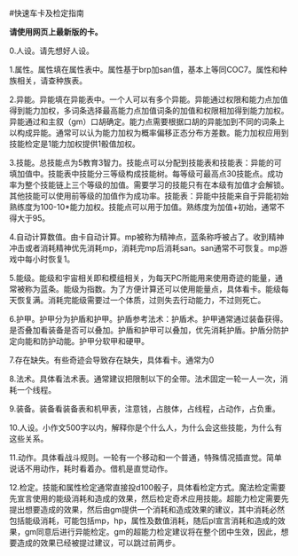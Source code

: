 #快速车卡及检定指南

**请使用网页上最新版的卡。**

0.人设。请先想好人设。

1.属性。属性填在属性表中。属性基于brp加san值，基本上等同COC7。属性和种族相关，请查种族表。

2.异能。异能填在异能表中。一个人可以有多个异能。异能通过权限和能力点加值得到能力加权，多词条选择最高能力点加值词条的加值和权限相加得到能力加权。异能通过和主叙（gm）口胡确定。能力点需要根据口胡的异能加到不同的词条上以构成异能。通常可以认为能力加权为概率偏移正态分布方差数。能力加权应用到技能检定是1能力加权提供1骰值加权。

3.技能。总技能点为5教育3智力。技能点可以分配到技能表和技能表：异能的可填加值中。技能表中技能分三等级构成技能树。每等级可最高点30技能点。成功率为整个技能链上三个等级的加值。需要学习的技能只有在本级有加值才会解锁。其他技能可以使用前等级的加值作为成功率。技能表：异能中技能来自于异能初始熟练度为100-10*能力加权。技能点可以用于加值。熟练度为加值+初始，通常不得大于95。

4.自动计算数值。由卡自动计算。mp被称为精神点，蓝条称呼被占了。收到精神冲击或者消耗精神优先消耗mp，消耗完mp后消耗san。san通常不可恢复。mp游戏中每小时恢复1。

5.能级。能级和宇宙相关即和模组相关，为每天PC所能用来使用奇迹的能量，通常被称为蓝条。能级为指数。为了方便计算还可以使用能量点，具体看卡。能级每天恢复满。消耗完能级需要过一个体质，过则失去行动能力，不过则死亡。

6.护甲。护甲分为护盾和护甲。护盾参考法术：护盾术。护甲通常通过装备获得。是否叠加看装备是否可以叠加。护盾和护甲可以叠加，优先消耗护盾。护盾分防护定向能和防护动能。护甲分软甲和硬甲。

7.存在缺失。有些奇迹会导致存在缺失，具体看卡。通常为0

8.法术。具体看法术表。通常建议把限制以下的全带。法术固定一轮一人一次，消耗一个线程。

9.装备。装备看装备表和机甲表，注意钱，占肢体，占线程，占动作，占负重。

10.人设。小作文500字以内，解释你是个什么人，为什么会这些技能，为什么有这些关系。

11.动作。具体看战斗规则。一轮有一个移动和一个普通，特殊情况插直觉。简单说话不用动作，耗时看着办。借机是直觉动作。

12.检定。技能和属性检定通常直接投d100骰子，具体看检定方式。魔法检定需要先宣言使用的能级消耗和造成的效果，然后检定奇术应用技能。超能力检定需要先提出想要造成的效果，然后由gm提供一个消耗和造成效果的建议，其中消耗必然包括能级消耗，可能包括mp，hp，属性及数值消耗，随后pl宣言消耗和造成的效果，gm同意后进行异能检定。gm的超能力检定建议将在整个团中生效，因此，想要造成的效果已经被提过建议，可以跳过前两步。